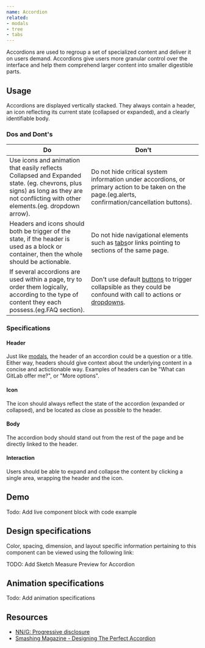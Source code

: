 ```yaml
---
name: Accordion
related:
- modals
- tree
- tabs
---
```


Accordions are used to regroup a set of specialized content and deliver it on users demand. Accordions give users more granular control over the interface and help them comprehend larger content into smaller digestible parts.

## Usage

Accordions are displayed vertically stacked. They always contain a header, an icon reflecting its current state (collapsed or expanded), and a clearly identifiable body.

### Dos and Dont's

| Do | Don't |
| ------ | ------ |
| Use icons and animation that easily reflects Collapsed and Expanded state. (eg. chevrons, plus signs) as long as they are not conflicting with other elements.(eg. dropdown arrow). | Do not hide critical system information under accordions, or primary action to be taken on the page.(eg.alerts, confirmation/cancellation buttons). |
| Headers and icons should both be trigger of the state, if the header is used as a block or container, then the whole should be actionable. | Do not hide navigational elements such as [tabs](https://design.gitlab.com/components/tabs)or links pointing to sections of the same page. | 
| If several accordions are used within a page, try to order them logically, according to the type of content they each possess.(eg.FAQ section). | Don't use default [buttons](https://design.gitlab.com/components/buttons) to trigger collapsible as they could be confound with call to actions or [dropdowns](https://design.gitlab.com/components/dropdowns). | 

### Specifications

#### Header

Just like [modals](/components/modals/), the header of an accordion could be a question or a title. Either way, headers should give context about the underlying content in a concise and actictionable way. Examples of headers can be "What can GitLab offer me?", or "More options".

#### Icon

The icon should always reflect the state of the accordion (expanded or collapsed), and be located as close as possible to the header.

#### Body

The accordion body should stand out from the rest of the page and be directly linked to the header.

#### Interaction

Users should be able to expand and collapse the content by clicking a single area, wrapping the header and the icon.

## Demo

Todo: Add live component block with code example

## Design specifications

Color, spacing, dimension, and layout specific information pertaining to this component can be viewed using the following link:

TODO: Add Sketch Measure Preview for Accordion




## Animation specifications

Todo: Add animation specifications

## Resources

* [NN/G: Progressive disclosure](https://www.nngroup.com/articles/progressive-disclosure/)
* [Smashing Magazine - Designing The Perfect Accordion](https://www.smashingmagazine.com/2017/06/designing-perfect-accordion-checklist/#top)
